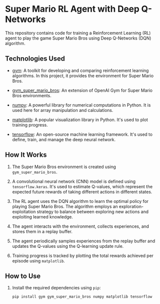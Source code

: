 # Super Mario RL Agent with Deep Q-Networks

This repository contains code for training a Reinforcement Learning (RL) agent to play the game Super Mario Bros using Deep Q-Networks (DQN) algorithm.

## Technologies Used

- [gym](https://gym.openai.com/): A toolkit for developing and comparing reinforcement learning algorithms. In this project, it provides the environment for Super Mario Bros.

- [gym_super_mario_bros](https://github.com/Kautenja/gym-super-mario-bros): An extension of OpenAI Gym for Super Mario Bros environments.

- [numpy](https://numpy.org/): A powerful library for numerical computations in Python. It is used here for array manipulation and calculations.

- [matplotlib](https://matplotlib.org/): A popular visualization library in Python. It's used to plot training progress.

- [tensorflow](https://www.tensorflow.org/): An open-source machine learning framework. It's used to define, train, and manage the deep neural network.

## How It Works

1. The Super Mario Bros environment is created using `gym_super_mario_bros`.

2. A convolutional neural network (CNN) model is defined using `tensorflow.keras`. It's used to estimate Q-values, which represent the expected future rewards of taking different actions in different states.

3. The RL agent uses the DQN algorithm to learn the optimal policy for playing Super Mario Bros. The algorithm employs an exploration-exploitation strategy to balance between exploring new actions and exploiting learned knowledge.

4. The agent interacts with the environment, collects experiences, and stores them in a replay buffer.

5. The agent periodically samples experiences from the replay buffer and updates the Q-values using the Q-learning update rule.

6. Training progress is tracked by plotting the total rewards achieved per episode using `matplotlib`.

## How to Use

1. Install the required dependencies using `pip`:
   ```bash
   pip install gym gym_super_mario_bros numpy matplotlib tensorflow

